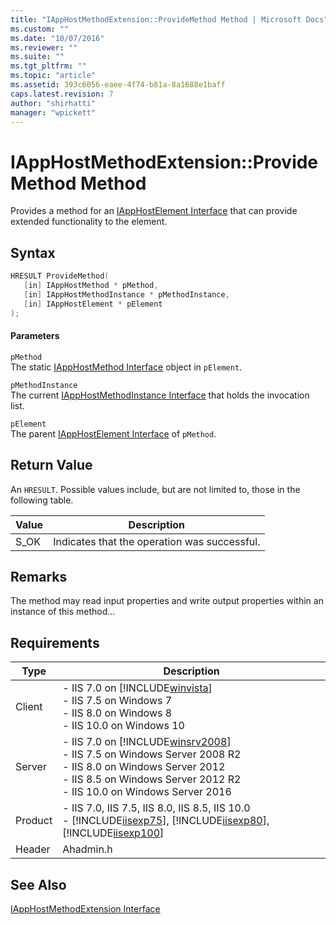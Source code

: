 ```yaml
---
title: "IAppHostMethodExtension::ProvideMethod Method | Microsoft Docs"
ms.custom: ""
ms.date: "10/07/2016"
ms.reviewer: ""
ms.suite: ""
ms.tgt_pltfrm: ""
ms.topic: "article"
ms.assetid: 393c6056-eaee-4f74-b81a-8a1688e1baff
caps.latest.revision: 7
author: "shirhatti"
manager: "wpickett"
---
```

# IAppHostMethodExtension::ProvideMethod Method
Provides a method for an [IAppHostElement Interface](../../web-development-reference\native-code-api-reference/iapphostelement-interface.md) that can provide extended functionality to the element.  
  
## Syntax  
  
```cpp  
HRESULT ProvideMethod(  
   [in] IAppHostMethod * pMethod,  
   [in] IAppHostMethodInstance * pMethodInstance,  
   [in] IAppHostElement * pElement  
);  
```  
  
#### Parameters  
 `pMethod`  
 The static [IAppHostMethod Interface](../../web-development-reference\native-code-api-reference/iapphostmethod-interface.md) object in `pElement`.  
  
 `pMethodInstance`  
 The current [IAppHostMethodInstance Interface](../../web-development-reference\native-code-api-reference/iapphostmethodinstance-interface.md) that holds the invocation list.  
  
 `pElement`  
 The parent [IAppHostElement Interface](../../web-development-reference\native-code-api-reference/iapphostelement-interface.md) of `pMethod`.  
  
## Return Value  
 An `HRESULT`. Possible values include, but are not limited to, those in the following table.  
  
|Value|Description|  
|-----------|-----------------|  
|S_OK|Indicates that the operation was successful.|  
  
## Remarks  
 The method may read input properties and write output properties within an instance of this method...  
  
## Requirements  
  
|Type|Description|  
|----------|-----------------|  
|Client|-   IIS 7.0 on [!INCLUDE[winvista](../../wmi-provider/includes/winvista-md.md)]<br />-   IIS 7.5 on Windows 7<br />-   IIS 8.0 on Windows 8<br />-   IIS 10.0 on Windows 10|  
|Server|-   IIS 7.0 on [!INCLUDE[winsrv2008](../../wmi-provider/includes/winsrv2008-md.md)]<br />-   IIS 7.5 on Windows Server 2008 R2<br />-   IIS 8.0 on Windows Server 2012<br />-   IIS 8.5 on Windows Server 2012 R2<br />-   IIS 10.0 on Windows Server 2016|  
|Product|-   IIS 7.0, IIS 7.5, IIS 8.0, IIS 8.5, IIS 10.0<br />-   [!INCLUDE[iisexp75](../../web-development-reference/native-code-api-reference/includes/iisexp75-md.md)], [!INCLUDE[iisexp80](../../web-development-reference/native-code-api-reference/includes/iisexp80-md.md)], [!INCLUDE[iisexp100](../../web-development-reference/native-code-api-reference/includes/iisexp100-md.md)]|  
|Header|Ahadmin.h|  
  
## See Also  
 [IAppHostMethodExtension Interface](../../web-development-reference\native-code-api-reference/iapphostmethodextension-interface.md)